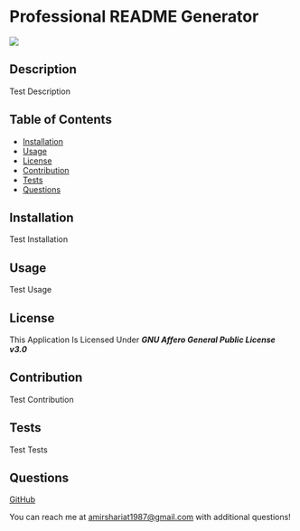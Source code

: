 # Professional README Generator

![](https://img.shields.io/badge/License-GNU%20Affero%20General%20Public%20License%20v3.0-blue)

## Description

Test Description

## Table of Contents

- [Installation](#installation)
- [Usage](#usage)
- [License](#license)
- [Contribution](#contribution)
- [Tests](#tests)
- [Questions](#questions)

## Installation

Test Installation

## Usage

Test Usage

## License

This Application Is Licensed Under ***GNU Affero General Public License v3.0***

## Contribution

Test Contribution

## Tests

Test Tests    

## Questions
  
[GitHub](https://github.com/ashariat/)

You can reach me at amirshariat1987@gmail.com with additional questions!